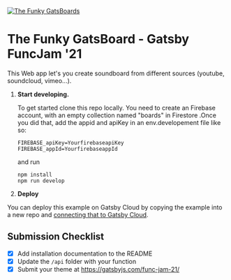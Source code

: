 
<a  href="https://gatsboard.gatsbyjs.io/" target="_blank">
<img src="https://gatsboard.gatsbyjs.io/img/image-og.jpg" alt="The Funky GatsBoards" />
</a>

# The Funky GatsBoard - Gatsby FuncJam '21

This Web app let's you create soundboard from different sources (youtube, soundcloud, vimeo...).

1.  **Start developing.**

    To get started clone this repo locally.
    You need to create an Firebase account, with an empty collection named "boards" in  Firestore .Once you did that, add the appid and apiKey in an env.developement file like so:
    ```shell
    FIREBASE_apiKey=YourfirebaseapiKey
    FIREBASE_appId=YourfirebaseappId
    ```
    
    and run 

    ```shell
    npm install
    npm run develop
    ```

3.  **Deploy**

You can deploy this example on Gatsby Cloud by copying the example into a new repo and [connecting that to Gatsby Cloud](https://www.gatsbyjs.com/docs/how-to/previews-deploys-hosting/deploying-to-gatsby-cloud/#set-up-an-existing-gatsby-site).


## Submission Checklist

- [x] Add installation documentation to the README
- [x] Update the `/api` folder with your function
- [x] Submit your theme at https://gatsbyjs.com/func-jam-21/
